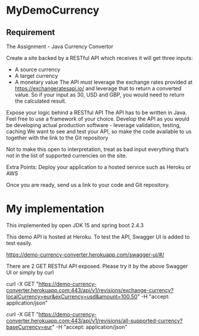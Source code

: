 # MyDemoCurrency

## Requirement

The Assignment - Java Currency Convertor

Create a site backed by a RESTful API which receives it will get three inputs:

* A source currency
* A target currency
* A monetary value The API must leverage the exchange rates provided at https://exchangeratesapi.io/ and leverage that
  to return a converted value. So if your input as 30, USD and GBP, you would need to return the calculated result.

Expose your logic behind a RESTful API The API has to be written in Java. Feel free to use a framework of your choice.
Develop the API as you would be developing actual production software - leverage validation, testing, caching We want to
see and test your API, so make the code available to us together with the link to the Git repository

Not to make this open to interpretation, treat as bad input everything that’s not in the list of supported currencies on
the site.

Extra Points: Deploy your application to a hosted service such as Heroku or AWS

Once you are ready, send us a link to your code and Git repository.

# My implementation

This implemented by open JDK 15 and spring boot 2.4.3  

This demo API is hosted at Heroku. To test the API, Swagger UI is added to test easily.

https://demo-currency-converter.herokuapp.com/swagger-ui/#/

There are 2 GET RESTful API exposed. Please try it by the above Swagger UI or simply by curl

curl -X
GET "https://demo-currency-converter.herokuapp.com:443/api/v1/revisions/exchange-currency?localCurrency=eur&exCurrency=usd&amount=100.50"
-H "accept: application/json"

curl -X GET "https://demo-currency-converter.herokuapp.com:443/api/v1/revisions/all-supported-currency?baseCurrency=eur"
-H "accept: application/json"  